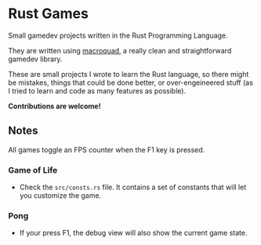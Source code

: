 # Rust Games

Small gamedev projects written in the Rust Programming Language.

They are written using [macroquad](https://crates.io/crates/macroquad), a really
clean and straightforward gamedev library.

These are small projects I wrote to learn the Rust language, so there might be
mistakes, things that could be done better, or over-engeineered stuff (as I tried
to learn and code as many features as possible).

**Contributions are welcome!**

## Notes

All games toggle an FPS counter when the F1 key is pressed.

### Game of Life

-   Check the `src/consts.rs` file. It contains a set of constants that will let you
    customize the game.

### Pong

-   If your press F1, the debug view will also show the current game state.
